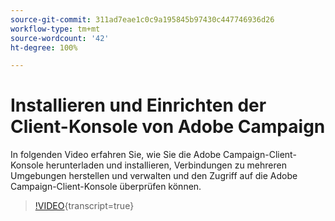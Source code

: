 ```yaml
---
source-git-commit: 311ad7eae1c0c9a195845b97430c447746936d26
workflow-type: tm+mt
source-wordcount: '42'
ht-degree: 100%

---
```



# Installieren und Einrichten der Client-Konsole von Adobe Campaign

In folgenden Video erfahren Sie, wie Sie die Adobe Campaign-Client-Konsole herunterladen und installieren, Verbindungen zu mehreren Umgebungen herstellen und verwalten und den Zugriff auf die Adobe Campaign-Client-Konsole überprüfen können.

>[!VIDEO](https://video.tv.adobe.com/v/335375?quality=12&learn=on){transcript=true}
